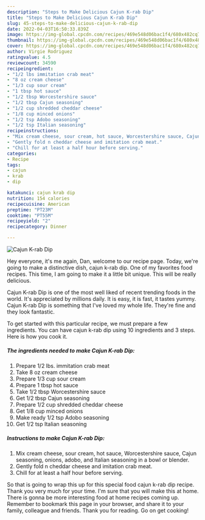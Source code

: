 ```yaml
---
description: "Steps to Make Delicious Cajun K-rab Dip"
title: "Steps to Make Delicious Cajun K-rab Dip"
slug: 45-steps-to-make-delicious-cajun-k-rab-dip
date: 2022-04-03T16:50:33.839Z
image: https://img-global.cpcdn.com/recipes/469e548d06bac1f4/680x482cq70/cajun-k-rab-dip-recipe-main-photo.jpg
thumbnail: https://img-global.cpcdn.com/recipes/469e548d06bac1f4/680x482cq70/cajun-k-rab-dip-recipe-main-photo.jpg
cover: https://img-global.cpcdn.com/recipes/469e548d06bac1f4/680x482cq70/cajun-k-rab-dip-recipe-main-photo.jpg
author: Virgie Rodriguez
ratingvalue: 4.5
reviewcount: 34590
recipeingredient:
- "1/2 lbs immitation crab meat"
- "8 oz cream cheese"
- "1/3 cup sour cream"
- "1 tbsp hot sauce"
- "1/2 tbsp Worcestershire sauce"
- "1/2 tbsp Cajun seasoning"
- "1/2 cup shredded cheddar cheese"
- "1/8 cup minced onions"
- "1/2 tsp Adobo seasoning"
- "1/2 tsp Italian seasoning"
recipeinstructions:
- "Mix cream cheese, sour cream, hot sauce, Worcestershire sauce, Cajun seasoning, onions, adobo, and Italian seasoning in a bowl or blender."
- "Gently fold n cheddar cheese and imitation crab meat."
- "Chill for at least a half hour before serving."
categories:
- Recipe
tags:
- cajun
- krab
- dip

katakunci: cajun krab dip 
nutrition: 154 calories
recipecuisine: American
preptime: "PT23M"
cooktime: "PT55M"
recipeyield: "2"
recipecategory: Dinner

---
```



![Cajun K-rab Dip](https://img-global.cpcdn.com/recipes/469e548d06bac1f4/680x482cq70/cajun-k-rab-dip-recipe-main-photo.jpg)

Hey everyone, it's me again, Dan, welcome to our recipe page. Today, we're going to make a distinctive dish, cajun k-rab dip. One of my favorites food recipes. This time, I am going to make it a little bit unique. This will be really delicious.

Cajun K-rab Dip is one of the most well liked of recent trending foods in the world. It's appreciated by millions daily. It is easy, it is fast, it tastes yummy. Cajun K-rab Dip is something that I've loved my whole life. They're fine and they look fantastic.




To get started with this particular recipe, we must prepare a few ingredients. You can have cajun k-rab dip using 10 ingredients and 3 steps. Here is how you cook it.

<!--inarticleads1-->

##### The ingredients needed to make Cajun K-rab Dip:

1. Prepare 1/2 lbs. immitation crab meat
1. Take 8 oz cream cheese
1. Prepare 1/3 cup sour cream
1. Prepare 1 tbsp hot sauce
1. Take 1/2 tbsp Worcestershire sauce
1. Get 1/2 tbsp Cajun seasoning
1. Prepare 1/2 cup shredded cheddar cheese
1. Get 1/8 cup minced onions
1. Make ready 1/2 tsp Adobo seasoning
1. Get 1/2 tsp Italian seasoning




<!--inarticleads2-->

##### Instructions to make Cajun K-rab Dip:

1. Mix cream cheese, sour cream, hot sauce, Worcestershire sauce, Cajun seasoning, onions, adobo, and Italian seasoning in a bowl or blender.
1. Gently fold n cheddar cheese and imitation crab meat.
1. Chill for at least a half hour before serving.




So that is going to wrap this up for this special food cajun k-rab dip recipe. Thank you very much for your time. I'm sure that you will make this at home. There is gonna be more interesting food at home recipes coming up. Remember to bookmark this page in your browser, and share it to your family, colleague and friends. Thank you for reading. Go on get cooking!
